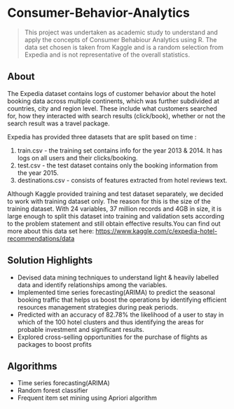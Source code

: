 # Consumer-Behavior-Analytics

> This project was undertaken as academic study to understand and apply the concepts of Consumer Behabiour Analytics using R. The data set chosen is taken from Kaggle and is a random selection from Expedia and is not representative of the overall statistics.

## About

The Expedia dataset contains logs of customer behavior about the hotel booking data across multiple continents, which was further subdivided at countries, city and region level. These include what customers searched for, how they interacted with search results (click/book), whether or not the search result was a travel package. 

Expedia has provided three datasets that are split based on time :
  1. train.csv - the training set contains info for the year 2013 & 2014. It has logs on all users and their clicks/booking.
  2. test.csv - the test dataset contains only the booking information from the year 2015.
  3. destinations.csv - consists of features extracted from hotel reviews text.
  
Although Kaggle provided training and test dataset separately, we decided to work with training dataset only. The reason for this is the size of the training dataset. With 24 variables, 37 million records and 4GB in size, it is large enough to split this dataset into training and validation sets according to the problem statement and still obtain effective results.You can find out more about this data set here: https://www.kaggle.com/c/expedia-hotel-recommendations/data 

## Solution Highlights

* Devised data mining techniques to understand light & heavily labelled data and identify relationships among the variables.
* Implemented time series forecasting(ARIMA) to predict the seasonal booking traffic that helps us boost the operations by identifying efficient resources management strategies during peak periods. 
* Predicted with an accuracy of 82.78% the likelihood of a user to stay in which of the 100 hotel clusters and thus identifying the areas for probable investment and significant results. 
* Explored cross-selling opportunities for the purchase of flights as packages to boost profits

## Algorithms

* Time series forecasting(ARIMA)
* Random forest classifier
* Frequent item set mining using Apriori algorithm

